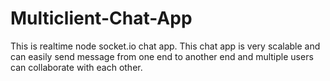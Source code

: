 # Multiclient-Chat-App
This is realtime node socket.io chat app. This chat app is very scalable and can easily send message from one end to another end and multiple users can collaborate with each other.
